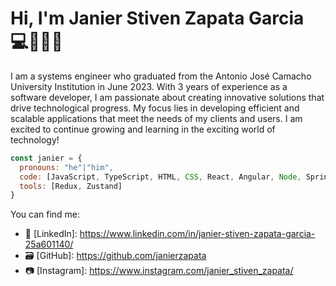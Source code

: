 # Hi, I'm Janier Stiven Zapata Garcia 💻👨🏽‍💻

I am a systems engineer who graduated from the Antonio José Camacho University Institution in June 2023. With 3 years of experience as a software developer, I am passionate about creating innovative solutions that drive technological progress. My focus lies in developing efficient and scalable applications that meet the needs of my clients and users. I am excited to continue growing and learning in the exciting world of technology!

```js
const janier = {
  pronouns: "he"|"him",
  code: [JavaScript, TypeScript, HTML, CSS, React, Angular, Node, SpringBoot, Java, Android, ReactNative],
  tools: [Redux, Zustand]
}
```

You can find me:
  - 🔗 [LinkedIn]: https://www.linkedin.com/in/janier-stiven-zapata-garcia-25a601140/
  - 🗃  [GitHub]: https://github.com/janierzapata
  - 📷 [Instagram]: https://www.instagram.com/janier_stiven_zapata/


